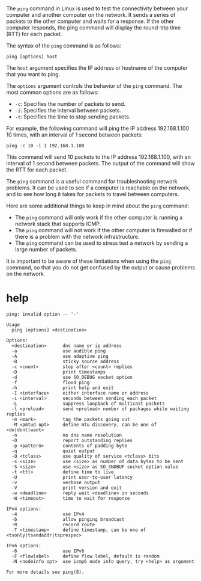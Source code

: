 # 

The `ping` command in Linux is used to test the connectivity between your computer and another computer on the network. It sends a series of packets to the other computer and waits for a response. If the other computer responds, the ping command will display the round-trip time (RTT) for each packet.

The syntax of the `ping` command is as follows:

```
ping [options] host
```

The `host` argument specifies the IP address or hostname of the computer that you want to ping.

The `options` argument controls the behavior of the `ping` command. The most common options are as follows:

* `-c`: Specifies the number of packets to send.
* `-i`: Specifies the interval between packets.
* `-t`: Specifies the time to stop sending packets.

For example, the following command will ping the IP address 192.168.1.100 10 times, with an interval of 1 second between packets:

```
ping -c 10 -i 1 192.168.1.100
```

This command will send 10 packets to the IP address 192.168.1.100, with an interval of 1 second between packets. The output of the command will show the RTT for each packet.

The `ping` command is a useful command for troubleshooting network problems. It can be used to see if a computer is reachable on the network, and to see how long it takes for packets to travel between computers.

Here are some additional things to keep in mind about the `ping` command:

* The `ping` command will only work if the other computer is running a network stack that supports ICMP.
* The `ping` command will not work if the other computer is firewalled or if there is a problem with the network infrastructure.
* The `ping` command can be used to stress test a network by sending a large number of packets.

It is important to be aware of these limitations when using the `ping` command, so that you do not get confused by the output or cause problems on the network.


# help 

```
ping: invalid option -- '-'

Usage
  ping [options] <destination>

Options:
  <destination>      dns name or ip address
  -a                 use audible ping
  -A                 use adaptive ping
  -B                 sticky source address
  -c <count>         stop after <count> replies
  -D                 print timestamps
  -d                 use SO_DEBUG socket option
  -f                 flood ping
  -h                 print help and exit
  -I <interface>     either interface name or address
  -i <interval>      seconds between sending each packet
  -L                 suppress loopback of multicast packets
  -l <preload>       send <preload> number of packages while waiting replies
  -m <mark>          tag the packets going out
  -M <pmtud opt>     define mtu discovery, can be one of <do|dont|want>
  -n                 no dns name resolution
  -O                 report outstanding replies
  -p <pattern>       contents of padding byte
  -q                 quiet output
  -Q <tclass>        use quality of service <tclass> bits
  -s <size>          use <size> as number of data bytes to be sent
  -S <size>          use <size> as SO_SNDBUF socket option value
  -t <ttl>           define time to live
  -U                 print user-to-user latency
  -v                 verbose output
  -V                 print version and exit
  -w <deadline>      reply wait <deadline> in seconds
  -W <timeout>       time to wait for response

IPv4 options:
  -4                 use IPv4
  -b                 allow pinging broadcast
  -R                 record route
  -T <timestamp>     define timestamp, can be one of <tsonly|tsandaddr|tsprespec>

IPv6 options:
  -6                 use IPv6
  -F <flowlabel>     define flow label, default is random
  -N <nodeinfo opt>  use icmp6 node info query, try <help> as argument

For more details see ping(8).
```
